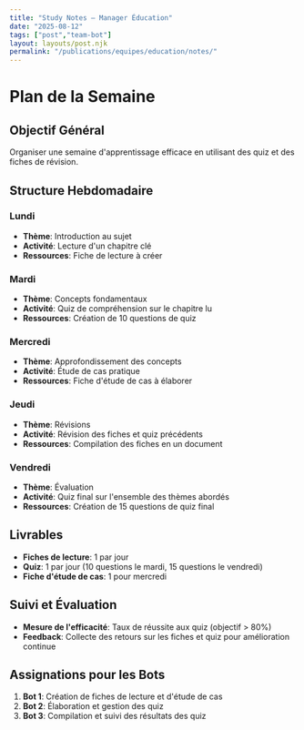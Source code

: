 ```yaml
---
title: "Study Notes — Manager Éducation"
date: "2025-08-12"
tags: ["post","team-bot"]
layout: layouts/post.njk
permalink: "/publications/equipes/education/notes/"
---
```

# Plan de la Semaine

## Objectif Général
Organiser une semaine d'apprentissage efficace en utilisant des quiz et des fiches de révision.

## Structure Hebdomadaire

### Lundi
- **Thème**: Introduction au sujet
- **Activité**: Lecture d'un chapitre clé
- **Ressources**: Fiche de lecture à créer

### Mardi
- **Thème**: Concepts fondamentaux
- **Activité**: Quiz de compréhension sur le chapitre lu
- **Ressources**: Création de 10 questions de quiz

### Mercredi
- **Thème**: Approfondissement des concepts
- **Activité**: Étude de cas pratique
- **Ressources**: Fiche d'étude de cas à élaborer

### Jeudi
- **Thème**: Révisions
- **Activité**: Révision des fiches et quiz précédents
- **Ressources**: Compilation des fiches en un document

### Vendredi
- **Thème**: Évaluation
- **Activité**: Quiz final sur l'ensemble des thèmes abordés
- **Ressources**: Création de 15 questions de quiz final

## Livrables
- **Fiches de lecture**: 1 par jour
- **Quiz**: 1 par jour (10 questions le mardi, 15 questions le vendredi)
- **Fiche d'étude de cas**: 1 pour mercredi

## Suivi et Évaluation
- **Mesure de l'efficacité**: Taux de réussite aux quiz (objectif > 80%)
- **Feedback**: Collecte des retours sur les fiches et quiz pour amélioration continue

## Assignations pour les Bots
1. **Bot 1**: Création de fiches de lecture et d'étude de cas
2. **Bot 2**: Élaboration et gestion des quiz
3. **Bot 3**: Compilation et suivi des résultats des quiz
